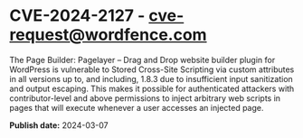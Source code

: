 # CVE-2024-2127 - cve-request@wordfence.com

The Page Builder: Pagelayer – Drag and Drop website builder plugin for WordPress is vulnerable to Stored Cross-Site Scripting via custom attributes in all versions up to, and including, 1.8.3 due to insufficient input sanitization and output escaping. This makes it possible for authenticated attackers with contributor-level and above permissions to inject arbitrary web scripts in pages that will execute whenever a user accesses an injected page.

**Publish date:** 2024-03-07
